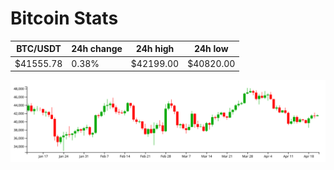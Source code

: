 # Bitcoin Stats

BTC/USDT|24h change|24h high|24h low|
|---|---|---|---|
|$41555.78|0.38%|$42199.00|$40820.00|

<img src="./chart.svg">
